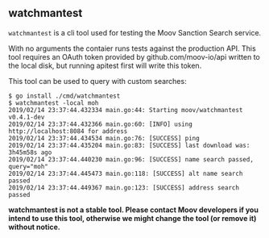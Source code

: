 ## watchmantest

`watchmantest` is a cli tool used for testing the Moov Sanction Search service.

With no arguments the contaier runs tests against the production API. This tool requires an OAuth token provided by github.com/moov-io/api written to the local disk, but running apitest first will write this token.

This tool can be used to query with custom searches:

```
$ go install ./cmd/watchmantest
$ watchmantest -local moh
2019/02/14 23:37:44.432334 main.go:44: Starting moov/watchmantest v0.4.1-dev
2019/02/14 23:37:44.432366 main.go:60: [INFO] using http://localhost:8084 for address
2019/02/14 23:37:44.434534 main.go:76: [SUCCESS] ping
2019/02/14 23:37:44.435204 main.go:83: [SUCCESS] last download was: 3h45m58s ago
2019/02/14 23:37:44.440230 main.go:96: [SUCCESS] name search passed, query="moh"
2019/02/14 23:37:44.445473 main.go:118: [SUCCESS] alt name search passed
2019/02/14 23:37:44.449367 main.go:123: [SUCCESS] address search passed
```

__watchmantest is not a stable tool. Please contact Moov developers if you intend to use this tool, otherwise we might change the tool (or remove it) without notice.__

